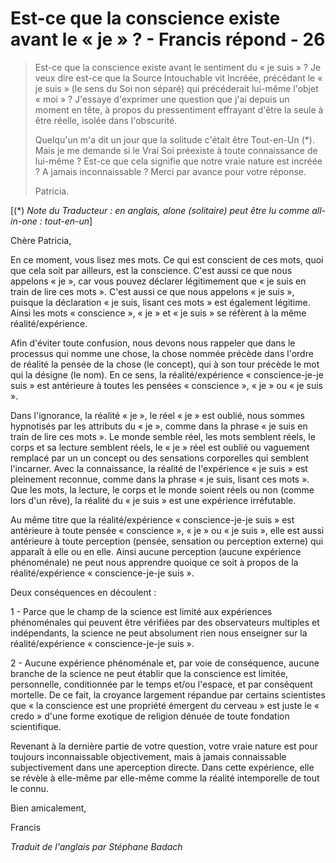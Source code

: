 # Est-ce que la conscience existe avant le « je » ? - Francis répond - 26

>Est-ce que la conscience existe avant le sentiment du « je suis » ? Je veux dire est-ce que la Source Intouchable vit Incréée, précédant le « je suis » (le sens du Soi non séparé) qui précéderait lui-même l'objet « moi » ? J'essaye d'exprimer une question que j'ai depuis un moment en tête, à propos du pressentiment effrayant d'être la seule à être réelle, isolée dans l'obscurité.
>
>Quelqu'un m'a dit un jour que la solitude c'était être Tout-en-Un (*). Mais je me demande si le Vrai Soi préexiste à toute connaissance de lui-même ? Est-ce que cela signifie que notre vraie nature est incréée ? A jamais inconnaissable ? Merci par avance pour votre réponse.
>
>Patricia.

[(*) _Note du Traducteur : en anglais, alone (solitaire) peut être lu comme all-in-one : tout-en-un_]

Chère Patricia,

En ce moment, vous lisez mes mots. Ce qui est conscient de ces mots, quoi que cela soit par ailleurs, est la conscience. C'est aussi ce que nous appelons « je », car vous pouvez déclarer légitimement que « je suis en train de lire ces mots ». C'est aussi ce que nous appelons « je suis », puisque la déclaration « je suis, lisant ces mots » est également légitime. Ainsi les mots « conscience », « je » et « je suis » se réfèrent à la même réalité/expérience.

Afin d'éviter toute confusion, nous devons nous rappeler que dans le processus qui nomme une chose, la chose nommée précède dans l'ordre de réalité la pensée de la chose (le concept), qui à son tour précède le mot qui la désigne (le nom). En ce sens, la réalité/expérience « conscience-je-je suis » est antérieure à toutes les pensées « conscience », « je » ou « je suis ».

Dans l'ignorance, la réalité « je », le réel « je » est oublié, nous sommes hypnotisés par les attributs du « je », comme dans la phrase « je suis en train de lire ces mots ». Le monde semble réel, les mots semblent réels, le corps et sa lecture semblent réels, le « je » réel est oublié ou vaguement remplacé par un un concept ou des sensations corporelles qui semblent l'incarner. Avec la connaissance, la réalité de l'expérience « je suis » est pleinement reconnue, comme dans la phrase « je suis, lisant ces mots ». Que les mots, la lecture, le corps et le monde soient réels ou non (comme lors d'un rêve), la réalité du « je suis » est une expérience irréfutable.

Au même titre que la réalité/expérience « conscience-je-je suis » est antérieure à toute pensée « conscience », « je » ou « je suis », elle est aussi antérieure à toute perception (pensée, sensation ou perception externe) qui apparaît à elle ou en elle. Ainsi aucune perception (aucune expérience phénoménale) ne peut nous apprendre quoique ce soit à propos de la réalité/expérience « conscience-je-je suis ».

Deux conséquences en découlent :

1 - Parce que le champ de la science est limité aux expériences phénoménales qui peuvent être vérifiées par des observateurs multiples et indépendants, la science ne peut absolument rien nous enseigner sur la réalité/expérience « conscience-je-je suis ».

2 - Aucune expérience phénoménale et, par voie de conséquence, aucune branche de la science ne peut établir que la conscience est limitée, personnelle, conditionnée par le temps et/ou l'espace, et par conséquent mortelle. De ce fait, la croyance largement répandue par certains scientistes que « la conscience est une propriété émergent du cerveau » est juste le « credo » d'une forme exotique de religion dénuée de toute fondation scientifique.

Revenant à la dernière partie de votre question, votre vraie nature est pour toujours inconnaissable objectivement, mais à jamais connaissable subjectivement dans une aperception directe. Dans cette expérience, elle se révèle à elle-même par elle-même comme la réalité intemporelle de tout le connu.

Bien amicalement,

Francis

_Traduit de l'anglais par Stéphane Badach_

